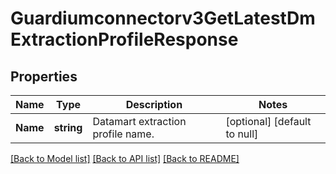 # Guardiumconnectorv3GetLatestDmExtractionProfileResponse

## Properties
Name | Type | Description | Notes
------------ | ------------- | ------------- | -------------
**Name** | **string** | Datamart extraction profile name. | [optional] [default to null]

[[Back to Model list]](../README.md#documentation-for-models) [[Back to API list]](../README.md#documentation-for-api-endpoints) [[Back to README]](../README.md)

